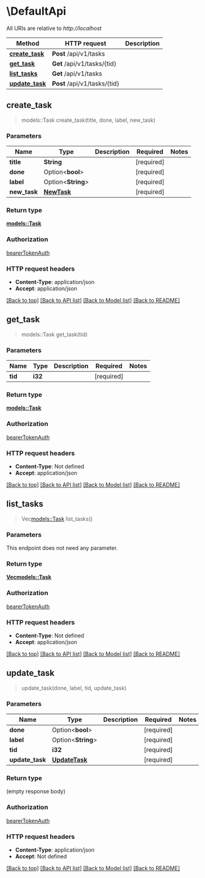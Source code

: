 # \DefaultApi

All URIs are relative to *http://localhost*

Method | HTTP request | Description
------------- | ------------- | -------------
[**create_task**](DefaultApi.md#create_task) | **Post** /api/v1/tasks | 
[**get_task**](DefaultApi.md#get_task) | **Get** /api/v1/tasks/{tid} | 
[**list_tasks**](DefaultApi.md#list_tasks) | **Get** /api/v1/tasks | 
[**update_task**](DefaultApi.md#update_task) | **Post** /api/v1/tasks/{tid} | 



## create_task

> models::Task create_task(title, done, label, new_task)


### Parameters


Name | Type | Description  | Required | Notes
------------- | ------------- | ------------- | ------------- | -------------
**title** | **String** |  | [required] |
**done** | Option<**bool**> |  | [required] |
**label** | Option<**String**> |  | [required] |
**new_task** | [**NewTask**](NewTask.md) |  | [required] |

### Return type

[**models::Task**](Task.md)

### Authorization

[bearerTokenAuth](../README.md#bearerTokenAuth)

### HTTP request headers

- **Content-Type**: application/json
- **Accept**: application/json

[[Back to top]](#) [[Back to API list]](../README.md#documentation-for-api-endpoints) [[Back to Model list]](../README.md#documentation-for-models) [[Back to README]](../README.md)


## get_task

> models::Task get_task(tid)


### Parameters


Name | Type | Description  | Required | Notes
------------- | ------------- | ------------- | ------------- | -------------
**tid** | **i32** |  | [required] |

### Return type

[**models::Task**](Task.md)

### Authorization

[bearerTokenAuth](../README.md#bearerTokenAuth)

### HTTP request headers

- **Content-Type**: Not defined
- **Accept**: application/json

[[Back to top]](#) [[Back to API list]](../README.md#documentation-for-api-endpoints) [[Back to Model list]](../README.md#documentation-for-models) [[Back to README]](../README.md)


## list_tasks

> Vec<models::Task> list_tasks()


### Parameters

This endpoint does not need any parameter.

### Return type

[**Vec<models::Task>**](Task.md)

### Authorization

[bearerTokenAuth](../README.md#bearerTokenAuth)

### HTTP request headers

- **Content-Type**: Not defined
- **Accept**: application/json

[[Back to top]](#) [[Back to API list]](../README.md#documentation-for-api-endpoints) [[Back to Model list]](../README.md#documentation-for-models) [[Back to README]](../README.md)


## update_task

> update_task(done, label, tid, update_task)


### Parameters


Name | Type | Description  | Required | Notes
------------- | ------------- | ------------- | ------------- | -------------
**done** | Option<**bool**> |  | [required] |
**label** | Option<**String**> |  | [required] |
**tid** | **i32** |  | [required] |
**update_task** | [**UpdateTask**](UpdateTask.md) |  | [required] |

### Return type

 (empty response body)

### Authorization

[bearerTokenAuth](../README.md#bearerTokenAuth)

### HTTP request headers

- **Content-Type**: application/json
- **Accept**: Not defined

[[Back to top]](#) [[Back to API list]](../README.md#documentation-for-api-endpoints) [[Back to Model list]](../README.md#documentation-for-models) [[Back to README]](../README.md)

